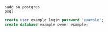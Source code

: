 ```
sudo su postgres
psql
```

```sql
create user example login password 'example';
create database example owner example;
```